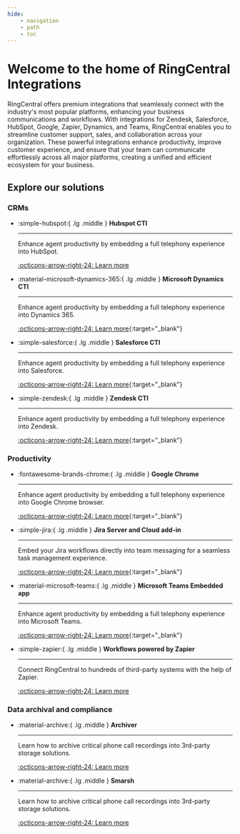 ```yaml
---
hide:
    - navigation
    - path
    - toc
---
```


# Welcome to the home of RingCentral Integrations

RingCentral offers premium integrations that seamlessly connect with the industry's most popular platforms, enhancing your business communications and workflows. With integrations for Zendesk, Salesforce, HubSpot, Google, Zapier, Dynamics, and Teams, RingCentral enables you to streamline customer support, sales, and collaboration across your organization. These powerful integrations enhance productivity, improve customer experience, and ensure that your team can communicate effortlessly across all major platforms, creating a unified and efficient ecosystem for your business.

## Explore our solutions

### CRMs

<div class="grid cards" markdown>

-   :simple-hubspot:{ .lg .middle } **Hubspot CTI**

    ***

    Enhance agent productivity by embedding a full telephony experience into HubSpot.

    [:octicons-arrow-right-24: Learn more](hubspot/index.md)

-   :material-microsoft-dynamics-365:{ .lg .middle } **Microsoft Dynamics CTI**

    ***

    Enhance agent productivity by embedding a full telephony experience into Dynamics 365.

    [:octicons-arrow-right-24: Learn more](https://www.ringcentral.com/apps/microsoft-dynamics-365){:target="_blank"}

-   :simple-salesforce:{ .lg .middle } **Salesforce CTI**

    ***

    Enhance agent productivity by embedding a full telephony experience into Salesforce.

    [:octicons-arrow-right-24: Learn more](https://www.ringcentral.com/apps/salesforce){:target="_blank"}

-   :simple-zendesk:{ .lg .middle } **Zendesk CTI**

    ***

    Enhance agent productivity by embedding a full telephony experience into Zendesk.

    [:octicons-arrow-right-24: Learn more](https://www.ringcentral.com/apps/zendesk-integration){:target="_blank"}

</div>

### Productivity

<div class="grid cards" markdown>

-   :fontawesome-brands-chrome:{ .lg .middle } **Google Chrome**

    ***

    Enhance agent productivity by embedding a full telephony experience into Google Chrome browser.

    [:octicons-arrow-right-24: Learn more](https://www.ringcentral.com/apps/google-chrome){:target="_blank"}

-   :simple-jira:{ .lg .middle } **Jira Server and Cloud add-in**

    ***

    Embed your Jira workflows directly into team messaging for a seamless task management experience.

    [:octicons-arrow-right-24: Learn more](https://www.ringcentral.com/apps/jira-cloud){:target="_blank"}

-   :material-microsoft-teams:{ .lg .middle } **Microsoft Teams Embedded app**

    ***

    Enhance agent productivity by embedding a full telephony experience into Microsoft Teams.

    [:octicons-arrow-right-24: Learn more](https://www.ringcentral.com/apps/microsoft-teams-dialer){:target="_blank"}

-   :simple-zapier:{ .lg .middle } **Workflows powered by Zapier**

    ***

    Connect RingCentral to hundreds of third-party systems with the help of Zapier.

    [:octicons-arrow-right-24: Learn more](zapier/index.md)

</div>

### Data archival and compliance

<div class="grid cards" markdown>

-   :material-archive:{ .lg .middle } **Archiver**

    ***

    Learn how to archive critical phone call recordings into 3rd-party storage solutions.

    [:octicons-arrow-right-24: Learn more](archiver/index.md)

-   :material-archive:{ .lg .middle } **Smarsh**

    ***

    Learn how to archive critical phone call recordings into 3rd-party storage solutions.

    [:octicons-arrow-right-24: Learn more](archiver/index.md)

</div>
